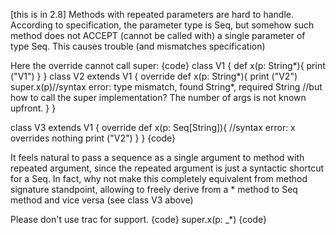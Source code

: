 [this is in 2.8]
Methods with repeated parameters are hard to handle. According to specification, the parameter type is Seq, but somehow such method does not ACCEPT (cannot be called with) a single parameter of type Seq. This causes trouble (and mismatches specification)

Here the override cannot call super:
{code}
class V1 {
 def x(p: String*){
	 print ("V1")
 }
}
class V2 extends V1 {
	override def x(p: String*){
		print ("V2")
		super.x(p)//syntax error: type mismatch, found String*, required String
                    //but how to call the super implementation? The number of args is not known upfront.
	}
}

class V3 extends V1 {
	override def x(p: Seq[String]){ //syntax error: x overrides nothing
		print ("V2")
	}
}
{code}

It feels natural to pass a sequence as a single argument to method with repeated argument, since the repeated argument is just a syntactic shortcut for a Seq. In fact, why not make this completely equivalent from method signature standpoint, allowing to freely derive from a * method to Seq method and vice versa (see class V3 above)

Please don't use trac for support.
{code}
super.x(p: _*)
{code}
